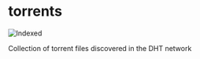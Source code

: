 torrents 
========
![Indexed](https://img.shields.io/badge/indexed-225162-blue)

Collection of torrent files discovered in the DHT network
